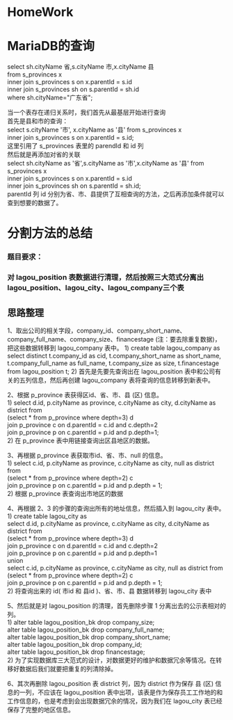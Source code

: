 # HomeWork
<h1>MariaDB的查询</h1>

select sh.cityName 省,s.cityName 市,x.cityName 县  
from s_provinces x  
inner join s_provinces s on x.parentId = s.id   
inner join s_provinces sh on s.parentId = sh.id   
where sh.cityName="广东省";  

当一个表存在递归关系时，我们首先从最基层开始进行查询    
首先是县和市的查询：  
select s.cityName '市', x.cityName as '县' from s_provinces x  
  inner join s_provinces s on x.parentId = s.id;  
这里引用了 s_provinces 表里的 parendId 和 id 列  
然后就是再添加对省的关联  
select sh.cityName as '省',s.cityName as '市',x.cityName as '县' from s_provinces x  
    inner join s_provinces s on x.parentId = s.id  
    inner join s_provinces sh on s.parentId = sh.id;  
parentId 列 id 分别为省、市、县提供了互相查询的方法，之后再添加条件就可以查到想要的数据了。



<h1>分割方法的总结</h1>
<h3>题目要求：</h3>
<h3>对 lagou_position 表数据进行清理，然后按照三大范式分离出 lagou_position、lagou_city、lagou_company三个表</h3>
<h2>思路整理</h2>
1、取出公司的相关字段，company_id、company_short_name、company_full_name、company_size、financestage (注：要去除重复数据)，把这些数据转移到 lagou_company 表中。
    1) create table lagou_company as  
         select distinct t.company_id as cid,  
         t.company_short_name as short_name,  
         t.company_full_name  as full_name,  
         t.company_size       as size,  
         t.financestage  
         from lagou_position t;  
    2) 首先是先要先查询出在 lagou_position 表中和公司有关的五列信息，然后再创建 lagou_company 表将查询的信息转移到新表中。  

2、根据 p_province 表获得区id、省、市、县 (区) 信息。  
    1) select d.id, p.cityName as province, c.cityName as city, d.cityName as district from  
         (select * from p_province where depth=3) d  
         join p_province c on d.parentId = c.id and c.depth=2  
         join p_province p on c.parentId = p.id and p.depth=1;  
    2) 在 p_province 表中用链接查询出区县地区的数据。  

3、再根据 p_province 表获取市id、省、市、null 的信息。  
    1) select c.id, p.cityName as province, c.cityName as city, null as district from  
         (select * from p_province where depth=2) c  
         join p_province p on c.parentId = p.id and p.depth = 1;  
    2) 根据 p_province 表查询出市地区的数据  

4、再根据 2、3 的步骤的查询出所有的地址信息，然后插入到 lagou_city 表中。  
    1) create table lagou_city as  
         select d.id, p.cityName as province, c.cityName as city, d.cityName as district from  
         (select * from p_province where depth=3) d  
         join p_province c on d.parentId = c.id and c.depth=2  
         join p_province p on c.parentId = p.id and p.depth=1  
         union  
         select c.id, p.cityName as province, c.cityName as city, null as district from  
         (select * from p_province where depth=2) c  
         join p_province p on c.parentId = p.id and p.depth = 1;  
    2) 将查询出来的 id( 市id 和 县id )、省、市、县 数据转移到 lagou_city 表中  

5、然后就是对 lagou_position 的清理，首先删除步骤 1 分离出去的公示表相对的列。  
    1) alter table lagou_position_bk drop company_size;  
       alter table lagou_position_bk drop company_full_name;  
       alter table lagou_position_bk drop company_short_name;  
       alter table lagou_position_bk drop company_id;  
       alter table lagou_position_bk drop financestage;  
    2) 为了实现数据库三大范式的设计，对数据更好的维护和数据冗余等情况。在转移好数据后我们就要把重复的列清除掉。

6、其次再删除 lagou_position 表 district 列，因为 district 作为保存 县 (区) 信息的一列，不应该在 lagou_position 表中出项，该表是作为保存员工工作地的和工作信息的，也是考虑到会出现数据冗余的情况，因为我们在 lagou_city 表已经保存了完整的地区信息。